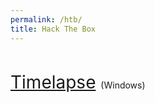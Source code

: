 ```yaml
---
permalink: /htb/
title: Hack The Box
---
```


<br>


<span style="font-size:2em;">   [Timelapse](/htb/timelapse)   </span>   (Windows)

